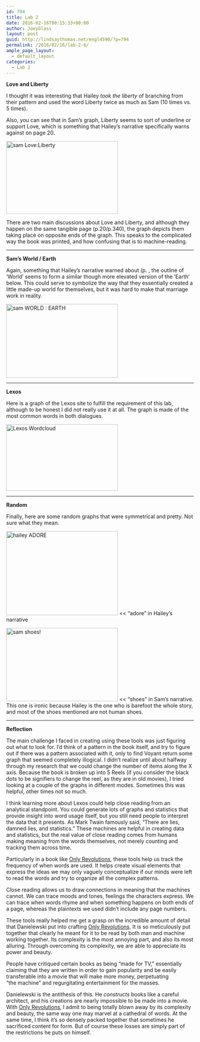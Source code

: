 ```yaml
---
id: 794
title: Lab 2
date: 2016-02-16T00:15:33+00:00
author: JoeyGlass
layout: post
guid: http://lindsaythomas.net/engl4590/?p=794
permalink: /2016/02/16/lab-2-6/
ample_page_layout:
  - default_layout
categories:
  - Lab 2
---
```

**Love and Liberty**
  
I thought it was interesting that Hailey _took the liberty_ of branching from their pattern and used the word Liberty twice as much as Sam (10 times vs. 5 times).
  
Also, you can see that in Sam&#8217;s graph, Liberty seems to sort of underline or support Love, which is something that Hailey&#8217;s narrative specifically warns against on page 20.
  
<a href="http://lindsaythomas.net/engl4590/wp-content/uploads/sites/10/2016/02/sam-LoveLiberty.png" rel="attachment wp-att-795"><img class="alignnone size-medium wp-image-795" src="http://lindsaythomas.net/engl4590/wp-content/uploads/sites/10/2016/02/sam-LoveLiberty-300x195.png" alt="sam Love:Liberty" width="300" height="195" srcset="http://lindsaythomas.net/engl4590/wp-content/uploads/sites/10/2016/02/sam-LoveLiberty-300x195.png 300w, http://lindsaythomas.net/engl4590/wp-content/uploads/sites/10/2016/02/sam-LoveLiberty.png 672w" sizes="(max-width: 300px) 100vw, 300px" /></a>
  
There are two main discussions about Love and Liberty, and although they happen on the same tangible page (p.20/p.340), the graph depicts them taking place on opposite ends of the graph. This speaks to the complicated way the book was printed, and how confusing that is to machine-reading.

* * *

**Sam&#8217;s World / Earth**
  
Again, something that Hailey’s narrative warned about (p. , the outline of &#8216;World&#8217; seems to form a similar though more elevated version of the &#8216;Earth&#8217; below. This could serve to symbolize the way that they essentially created a little made-up world for themselves, but it was hard to make that marriage work in reality.

<a href="http://lindsaythomas.net/engl4590/wp-content/uploads/sites/10/2016/02/sam-WORLD-EARTH.png" rel="attachment wp-att-796"><img class="alignnone size-medium wp-image-796" src="http://lindsaythomas.net/engl4590/wp-content/uploads/sites/10/2016/02/sam-WORLD-EARTH-300x197.png" alt="sam WORLD : EARTH" width="300" height="197" srcset="http://lindsaythomas.net/engl4590/wp-content/uploads/sites/10/2016/02/sam-WORLD-EARTH-300x197.png 300w, http://lindsaythomas.net/engl4590/wp-content/uploads/sites/10/2016/02/sam-WORLD-EARTH.png 680w" sizes="(max-width: 300px) 100vw, 300px" /></a>

* * *

**Lexos**
  
Here is a graph of the Lexos site to fulfill the requirement of this lab, although to be honest I did not really use it at all. The graph is made of the most common words in both dialogues.

<a href="http://lindsaythomas.net/engl4590/wp-content/uploads/sites/10/2016/02/Lexos-Wordcloud.png" rel="attachment wp-att-797"><img class="alignnone size-medium wp-image-797" src="http://lindsaythomas.net/engl4590/wp-content/uploads/sites/10/2016/02/Lexos-Wordcloud-300x178.png" alt="Lexos Wordcloud" width="300" height="178" srcset="http://lindsaythomas.net/engl4590/wp-content/uploads/sites/10/2016/02/Lexos-Wordcloud-300x178.png 300w, http://lindsaythomas.net/engl4590/wp-content/uploads/sites/10/2016/02/Lexos-Wordcloud-768x454.png 768w, http://lindsaythomas.net/engl4590/wp-content/uploads/sites/10/2016/02/Lexos-Wordcloud.png 850w" sizes="(max-width: 300px) 100vw, 300px" /></a>

* * *

**Random**
  
Finally, here are some random graphs that were symmetrical and pretty. Not sure what they mean.

<a href="http://lindsaythomas.net/engl4590/wp-content/uploads/sites/10/2016/02/hailey-ADORE.png" rel="attachment wp-att-798"><img class="alignnone size-medium wp-image-798" src="http://lindsaythomas.net/engl4590/wp-content/uploads/sites/10/2016/02/hailey-ADORE-300x225.png" alt="hailey ADORE" width="300" height="225" srcset="http://lindsaythomas.net/engl4590/wp-content/uploads/sites/10/2016/02/hailey-ADORE-300x225.png 300w, http://lindsaythomas.net/engl4590/wp-content/uploads/sites/10/2016/02/hailey-ADORE.png 590w" sizes="(max-width: 300px) 100vw, 300px" /></a> << &#8220;adore&#8221; in Hailey&#8217;s narrative

<a href="http://lindsaythomas.net/engl4590/wp-content/uploads/sites/10/2016/02/sam-shoes.png" rel="attachment wp-att-799"><img class="alignnone size-medium wp-image-799" src="http://lindsaythomas.net/engl4590/wp-content/uploads/sites/10/2016/02/sam-shoes-300x196.png" alt="sam shoes!" width="300" height="196" srcset="http://lindsaythomas.net/engl4590/wp-content/uploads/sites/10/2016/02/sam-shoes-300x196.png 300w, http://lindsaythomas.net/engl4590/wp-content/uploads/sites/10/2016/02/sam-shoes.png 681w" sizes="(max-width: 300px) 100vw, 300px" /></a> << &#8220;shoes&#8221; in Sam&#8217;s narrative. This one is ironic because Hailey is the one who is barefoot the whole story, and most of the shoes mentioned are not human shoes.

* * *

**Reflection**

The main challenge I faced in creating using these tools was just figuring out what to look for. I&#8217;d think of a pattern in the book itself, and try to figure out if there was a pattern associated with it, only to find Voyant return some graph that seemed completely illogical. I didn&#8217;t realize until about halfway through my research that we could change the number of items along the X axis. Because the book is broken up into 5 Reels (if you consider the black dots to be signifiers to change the reel, as they are in old movies), I tried looking at a couple of the graphs in different modes. Sometimes this was helpful, other times not so much.

I think learning more about Lexos could help close reading from an analytical standpoint. You could generate lots of graphs and statistics that provide insight into word usage itself, but you still need people to interpret the data that it presents. As Mark Twain famously said, &#8220;There are lies, damned lies, and statistics.&#8221; These machines are helpful in creating data and statistics, but the real value of close reading comes from humans making meaning from the words themselves, not merely counting and tracking them across time.

Particularly in a book like <span style="text-decoration: underline">Only Revolutions</span>, these tools help us track the frequency of when words are used. It helps create visual elements that express the ideas we may only vaguely conceptualize if our minds were left to read the words and try to organize all the complex patterns.

Close reading allows us to draw connections in meaning that the machines cannot. We can trace moods and tones, feelings the characters express. We can trace when words rhyme and when something happens on both ends of a page, whereas the plaintexts we used didn&#8217;t include any page numbers.

These tools really helped me get a grasp on the incredible amount of detail that Danielewski put into crafting <span style="text-decoration: underline">Only Revolutions</span>. It is so meticulously put together that clearly he meant for it to be read by both man and machine working together. Its complexity is the most annoying part, and also its most alluring. Through overcoming its complexity, we are able to appreciate its power and beauty.

People have critiqued certain books as being &#8220;made for TV,&#8221; essentially claiming that they are written in order to gain popularity and be easily transferable into a movie that will make more money, perpetuating &#8220;the machine&#8221; and regurgitating entertainment for the masses.
  
Danielewski is the antithesis of this. He _constructs_ books like a careful architect, and his creations are nearly impossible to be made into a movie. With <span style="text-decoration: underline">Only Revolutions</span>, I admit to being totally blown away by its complexity and beauty, the same way one may marvel at a cathedral of words. At the same time, I think it&#8217;s so densely packed together that sometimes he sacrificed content for form. But of course these losses are simply part of the restrictions he puts on himself.